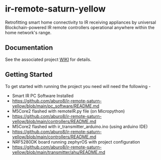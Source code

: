 # ir-remote-saturn-yellow

Retrofitting smart home connectivity to IR receiving appliances by universal Blockchain-powered IR remote controllers operational anywhere within the home network's range.

<!-- Retrofitting Smart Home Connectivity to IR Receiving Appliances using Blockchain
Blockchain Powered Smart Home Automation of IR Receiving Appliances? -->

## Documentation

See the associated project [WIKI](https://github.com/aburo8/ir-remote-saturn-yellow/wiki) for details.

## Getting Started

To get started with running the project you need will need the following -

- Smart IR PC Software Installed
- https://github.com/aburo8/ir-remote-saturn-yellow/blob/main/pc_software/README.md
- M5Core2 flashed with remoteIR.py file (on Micropython)
- https://github.com/aburo8/ir-remote-saturn-yellow/blob/main/controllers/README.md
- M5Core2 flashed with ir_transmitter_arduino.ino (using arduino IDE)
- https://github.com/aburo8/ir-remote-saturn-yellow/blob/main/controllers/README.md
- NRF5280DK board running zephyrOS with project configuration
- https://github.com/aburo8/ir-remote-saturn-yellow/blob/main/transmitter/ahu/README.md
